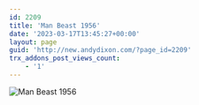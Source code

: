 ```yaml
---
id: 2209
title: 'Man Beast 1956'
date: '2023-03-17T13:45:27+00:00'
layout: page
guid: 'http://new.andydixon.com/?page_id=2209'
trx_addons_post_views_count:
    - '1'
---
```


![Man Beast 1956](https://i0.wp.com/assets.g8x2.ldn.idrivee2-23.com/posters/Man%20Beast%201956%2001.jpg?w=1200&ssl=1 "Man Beast 1956")